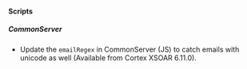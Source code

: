 
#### Scripts

##### CommonServer

- Update the `emailRegex` in CommonServer (JS) to catch emails with unicode as well (Available from Cortex XSOAR 6.11.0).
